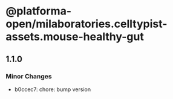 # @platforma-open/milaboratories.celltypist-assets.mouse-healthy-gut

## 1.1.0

### Minor Changes

- b0ccec7: chore: bump version
